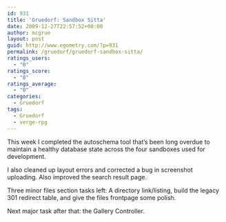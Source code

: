 ```yaml
---
id: 931
title: 'Gruedorf: Sandbox Sitta'
date: 2009-12-27T22:57:52+00:00
author: mcgrue
layout: post
guid: http://www.egometry.com/?p=931
permalink: /gruedorf/gruedorf-sandbox-sitta/
ratings_users:
  - "0"
ratings_score:
  - "0"
ratings_average:
  - "0"
categories:
  - Gruedorf
tags:
  - Gruedorf
  - verge-rpg
---
```

This week I completed the autoschema tool that&#8217;s been long overdue to maintain a healthy database state across the four sandboxes used for development.

I also cleaned up layout errors and corrected a bug in screenshot uploading. Also improved the search result page.

Three minor files section tasks left: A directory link/listing, build the legacy 301 redirect table, and give the files frontpage some polish.

Next major task after that: the Gallery Controller.